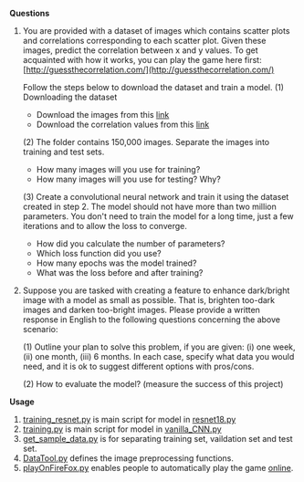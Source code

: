 **Questions**

1. You are provided with a dataset of images which contains scatter plots and correlations corresponding to each scatter plot. Given these images, predict the correlation between x and y values. To get acquainted with how it works, you can play the game here first: 
[http://guessthecorrelation.com/](http://guessthecorrelation.com/)

    Follow the steps below to download the dataset and train a model.
    (1) Downloading the dataset
    * Download the images from this [link](https://drive.google.com/file/d/1kNgjfb3FF4pnGO__wy0hCgekKgfv5VMa/view?usp=sharing)
    * Download the correlation values from this [link](https://drive.google.com/file/d/1iUuhI78_8SW9MC6QB9wQeo0kjuAbk6AD/view?usp=sharing) 
    
    (2) The folder contains 150,000 images.      Separate the images into training and test sets.
    * How many images will you use for training?
    * How many images will you use for testing?  Why?
    
    (3) Create a convolutional neural network and train it using the dataset created in step 2. The model should not have more than two million parameters. You don't need to train the model for a long time, just a few iterations and to allow the loss to converge.
    * How did you calculate the number of parameters?
    * Which loss function did you use?
    * How many epochs was the model trained?
    * What was the loss before and after training?
   

2. Suppose you are tasked with creating a feature to enhance dark/bright image with a model as small as possible. That is, brighten too-dark images and darken too-bright images. Please provide a written response in English to the following questions concerning the above scenario:
    
    (1) Outline your plan to solve this problem, if you are given: (i) one week, (ii) one month, (iii) 6 months. In each case, specify what data you would need, and it is ok to suggest different options with pros/cons.

    (2) How to evaluate the model? (measure the success of this project)

**Usage**

1. [training_resnet.py](https://github.com/EileenHsieh/PicCollage_take_home_quiz/blob/master/scripts/training_resnet.py) is main script for model in [resnet18.py](https://github.com/EileenHsieh/PicCollage_take_home_quiz/blob/master/scripts/resnet.py) 
2. [training.py](https://github.com/EileenHsieh/PicCollage_take_home_quiz/blob/master/scripts/training.py) is main script for model in [vanilla_CNN.py](https://github.com/EileenHsieh/PicCollage_take_home_quiz/blob/master/scripts/vanilla_CNN.py) 
3. [get_sample_data.py](https://github.com/EileenHsieh/PicCollage_take_home_quiz/blob/master/scripts/get_sample_data.py) is for separating training set, vaildation set and test set.
4. [DataTool.py](https://github.com/EileenHsieh/PicCollage_take_home_quiz/blob/master/scripts/DataTool.py) defines the image preprocessing functions.
5. [playOnFireFox.py](https://github.com/EileenHsieh/PicCollage_take_home_quiz/blob/master/scripts/playOnFirefox.py) enables people to automatically play the game [online](http://guessthecorrelation.com/).

